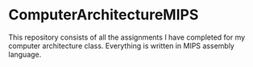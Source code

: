 # ComputerArchitectureMIPS

This repository consists of all the assignments I have completed for my computer architecture class. Everything is written in MIPS assembly language.
